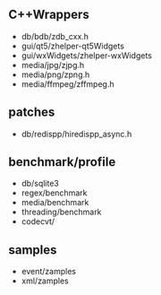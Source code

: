 ## C++Wrappers
* db/bdb/zdb_cxx.h
* gui/qt5/zhelper-qt5Widgets
* gui/wxWidgets/zhelper-wxWidgets
* media/jpg/zjpg.h
* media/png/zpng.h
* media/ffmpeg/zffmpeg.h
## patches
* db/redispp/hiredispp_async.h
## benchmark/profile
* db/sqlite3
* regex/benchmark
* media/benchmark
* threading/benchmark
* codecvt/
## samples
* event/zamples
* xml/zamples

